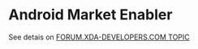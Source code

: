 # **Android Market Enabler**

See detais on [FORUM.XDA-DEVELOPERS.COM TOPIC](https://forum.xda-developers.com/android/apps-games/app-android-market-enabler-t3871651)
